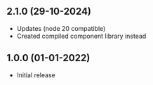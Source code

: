 ## 2.1.0 (29-10-2024)

* Updates (node 20 compatible)
* Created compiled component library instead

## 1.0.0 (01-01-2022)

* Initial release
